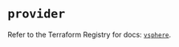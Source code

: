 # `provider`

Refer to the Terraform Registry for docs: [`vsphere`](https://registry.terraform.io/providers/hashicorp/vsphere/2.8.2/docs).
